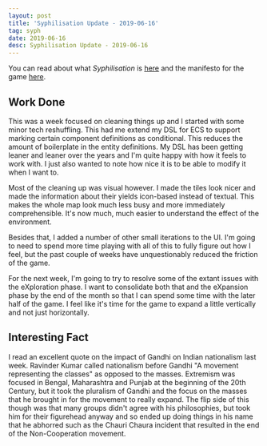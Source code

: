 ```yaml
---
layout: post
title: 'Syphilisation Update - 2019-06-16'
tag: syph
date: 2019-06-16
desc: Syphilisation Update - 2019-06-16
---
```



You can read about what *Syphilisation* is [here](/blog/syph/announce) and the manifesto for the game [here](/blog/syph/manifesto).

## Work Done

This was a week focused on cleaning things up and I started with some minor tech reshuffling. This had me extend my DSL for ECS to support marking certain component definitions as conditional. This reduces the amount of boilerplate in the entity definitions. My DSL has been getting leaner and leaner over the years and I'm quite happy with how it feels to work with. I just also wanted to note how nice it is to be able to modify it when I want to.


Most of the cleaning up was visual however. I made the tiles look nicer and made the information about their yields icon-based instead of textual. This makes the whole map look much less busy and more immediately comprehensible. It's now much, much easier to understand the effect of the environment.


Besides that, I added a number of other small iterations to the UI. I'm going to need to spend more time playing with all of this to fully figure out how I feel, but the past couple of weeks have unquestionably reduced the friction of the game.


For the next week, I'm going to try to resolve some of the extant issues with the eXploration phase. I want to consolidate both that and the eXpansion phase by the end of the month so that I can spend some time with the later half of the game. I feel like it's time for the game to expand a little vertically and not just horizontally.

## Interesting Fact

I read an excellent quote on the impact of Gandhi on Indian nationalism last week. Ravinder Kumar called nationalism before Gandhi "A movement representing the classes" as opposed to the masses. Extremism was focused in Bengal, Maharashtra and Punjab at the beginning of the 20th Century, but it took the pluralism of Gandhi and the focus on the masses that he brought in for the movement to really expand. The flip side of this though was that many groups didn't agree with his philosophies, but took him for their figurehead anyway and so ended up doing things in his name that he abhorred such as the Chauri Chaura incident that resulted in the end of the Non-Cooperation movement.

